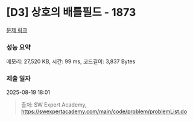 # [D3] 상호의 배틀필드 - 1873 

[문제 링크](https://swexpertacademy.com/main/code/problem/problemDetail.do?contestProbId=AV5LyE7KD2ADFAXc) 

### 성능 요약

메모리: 27,520 KB, 시간: 99 ms, 코드길이: 3,837 Bytes

### 제출 일자

2025-08-19 18:01



> 출처: SW Expert Academy, https://swexpertacademy.com/main/code/problem/problemList.do